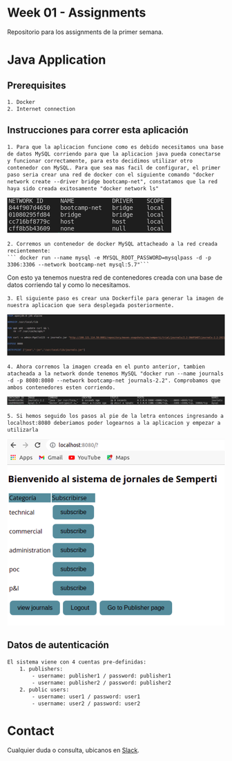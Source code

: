 # Week 01 - Assignments
Repositorio para los assignments de la primer semana.

# Java Application

## Prerequisites

	1. Docker
	2. Internet connection
	
	
## Instrucciones para correr esta aplicación

	1. Para que la aplicacion funcione como es debido necesitamos una base de datos MySQL corriendo para que la aplicacion java pueda conectarse y funcionar correctamente, para esto decidimos utilizar otro contenedor con MySQL. Para que sea mas facil de configurar, el primer paso seria crear una red de docker con el siguiente comando "docker network create --driver bridge bootcamp-net", constatamos que la red haya sido creada exitosamente "docker network ls"
![screenshot1](./screens/networks.png)

	
	2. Corremos un contenedor de docker MySQL attacheado a la red creada recientemente:
	``` docker run --name mysql -e MYSQL_ROOT_PASSWORD=mysqlpass -d -p 3306:3306 --network bootcamp-net mysql:5.7"```
Con esto ya tenemos nuestra red de contenedores creada con una base de datos corriendo tal y como lo necesitamos. 
	
	3. El siguiente paso es crear una Dockerfile para generar la imagen de nuestra aplicacion que sera desplegada posteriormente.
![screenshot2](./screens/dockerfile.png)

	
	4. Ahora corremos la imagen creada en el punto anterior, tambien atacheada a la network donde tenemos MySQL "docker run --name journals -d -p 8080:8080 --network bootcamp-net journals-2.2". Comprobamos que ambos contenedores esten corriendo.
![screenshot3](./screens/containers.png)

	
	5. Si hemos seguido los pasos al pie de la letra entonces ingresando a localhost:8080 deberiamos poder logearnos a la aplicacion y empezar a utilizarla
![screenshot4](./screens/localhost.png)
	
## Datos de autenticación

	El sistema viene con 4 cuentas pre-definidas:
		1. publishers:
			- username: publisher1 / password: publisher1
			- username: publisher2 / password: publisher2
		2. public users:
			- username: user1 / password: user1
			- username: user2 / password: user2
            
# Contact

Cualquier duda o consulta, ubicanos en [Slack](https://semperti.slack.com).
